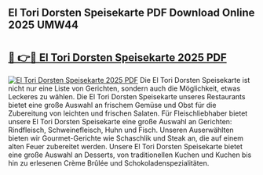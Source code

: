 ## El Tori Dorsten Speisekarte PDF Download Online 2025 UMW44

# <h2><a href="http://gc5vxa.nevu.top/?p=El+Tori+Dorsten+Speisekarte">🔗 👉🔴 El Tori Dorsten Speisekarte 2025 PDF</a></h2>

[![El Tori Dorsten Speisekarte 2025 PDF](https://i.imgur.com/dBaPXMq.png)](http://gc5vxa.nevu.top/?p=El+Tori+Dorsten+Speisekarte)
Die El Tori Dorsten Speisekarte ist nicht nur eine Liste von Gerichten, sondern auch die Möglichkeit, etwas Leckeres zu wählen. Die El Tori Dorsten Speisekarte unseres Restaurants bietet eine große Auswahl an frischem Gemüse und Obst für die Zubereitung von leichten und frischen Salaten. Für Fleischliebhaber bietet unsere El Tori Dorsten Speisekarte eine große Auswahl an Gerichten: Rindfleisch, Schweinefleisch, Huhn und Fisch. Unseren Auserwählten bieten wir Gourmet-Gerichte wie Schaschlik und Steak an, die auf einem alten Feuer zubereitet werden. Unsere El Tori Dorsten Speisekarte bietet eine große Auswahl an Desserts, von traditionellen Kuchen und Kuchen bis hin zu erlesenen Crème Brûlée und Schokoladenspezialitäten.
